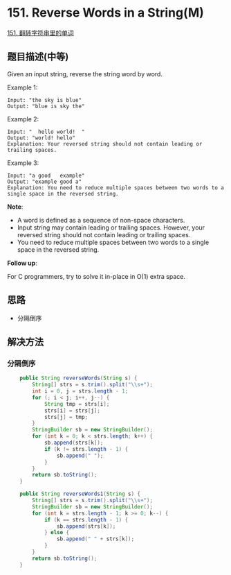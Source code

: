 # 151. Reverse Words in a String(M)


[151. 翻转字符串里的单词](https://leetcode-cn.com/problems/reverse-words-in-a-string/)


## 题目描述(中等)

Given an input string, reverse the string word by word.

Example 1:
```
Input: "the sky is blue"
Output: "blue is sky the"
```
Example 2:
```
Input: "  hello world!  "
Output: "world! hello"
Explanation: Your reversed string should not contain leading or trailing spaces.
```
Example 3:
```
Input: "a good   example"
Output: "example good a"
Explanation: You need to reduce multiple spaces between two words to a single space in the reversed string.
```

**Note**:

- A word is defined as a sequence of non-space characters.
- Input string may contain leading or trailing spaces. However, your reversed string should not contain leading or trailing spaces.
- You need to reduce multiple spaces between two words to a single space in the reversed string.
 

**Follow up**:

For C programmers, try to solve it in-place in O(1) extra space.


## 思路

- 分隔倒序


## 解决方法



### 分隔倒序

```java
    public String reverseWords(String s) {
        String[] strs = s.trim().split("\\s+");
        int i = 0, j = strs.length - 1;
        for (; i < j; i++, j--) {
            String tmp = strs[i];
            strs[i] = strs[j];
            strs[j] = tmp;
        }
        StringBuilder sb = new StringBuilder();
        for (int k = 0; k < strs.length; k++) {
            sb.append(strs[k]);
            if (k != strs.length - 1) {
                sb.append(" ");
            }
        }
        return sb.toString();
    }
```


```java
    public String reverseWords1(String s) {
        String[] strs = s.trim().split("\\s+");
        StringBuilder sb = new StringBuilder();
        for (int k = strs.length - 1; k >= 0; k--) {
            if (k == strs.length - 1) {
                sb.append(strs[k]);
            } else {
                sb.append(" " + strs[k]);
            }
        }
        return sb.toString();
    }
```

